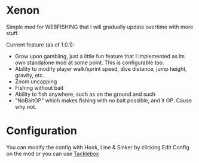 # Xenon

Simple mod for WEBFISHING that I will gradually update overtime with more stuff.

Current feature (as of 1.0.1):
- Grow upon gambling, just a little fun feature that I implemented as its own standalone mod at some point. This is configurable too.
- Ability to modify player walk/sprint speed, dive distance, jump height, gravity, etc.
- Zoom uncapping
- Fishing without bait
- Ability to fish anywhere, such as on the ground and such
- "NoBaitOP" which makes fishing with no bait possible, and it OP. Cause why not.

# Configuration

You can modify the config with Hook, Line & Sinker by clicking Edit Config on the mod or you can use [Tacklebox](https://github.com/puppy-girl/TackleBox)